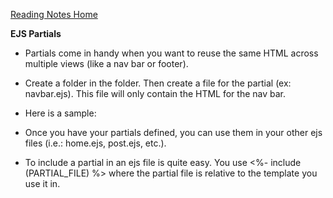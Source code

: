 [Reading Notes Home](https://d-d-wolfe.github.io/reading-notes/)

**EJS Partials**

- Partials come in handy when you want to reuse the same HTML across multiple views (like a nav bar or footer).

- Create a <partials> folder in the <views> folder. Then create a file for the partial (ex: navbar.ejs). This file will only contain the HTML for the nav bar.

- Here is a sample:  <!-- views/partials/navbar.ejs -->
  <!--  <div class="header clearfix">
        <nav>
            <ul class="nav nav-pills pull-right">
                <li role="presentation"><a href="/">Home</a></li>
            </ul>
            <h3 class="text-muted">Node.js Blog</h3>
        </nav>
    </div> -->

- Once you have your partials defined, you can use them in your other ejs files (i.e.: home.ejs, post.ejs, etc.).

- To include a partial in an ejs file is quite easy. You use <%- include (PARTIAL_FILE) %> where the partial file is relative to the template you use it in.